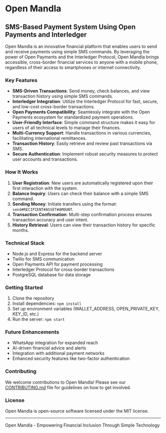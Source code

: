 # Open Mandla

## SMS-Based Payment System Using Open Payments and Interledger

Open Mandla is an innovative financial platform that enables users to send and receive payments using simple SMS commands. By leveraging the power of Open Payments and the Interledger Protocol, Open Mandla brings accessible, cross-border financial services to anyone with a mobile phone, regardless of their access to smartphones or internet connectivity.

### Key Features

- **SMS-Driven Transactions**: Send money, check balances, and view transaction history using simple SMS commands.
- **Interledger Integration**: Utilize the Interledger Protocol for fast, secure, and low-cost cross-border transactions.
- **Open Payments Compatibility**: Seamlessly integrate with the Open Payments ecosystem for standardized payment operations.
- **User-Friendly Interface**: Simple command structure makes it easy for users of all technical levels to manage their finances.
- **Multi-Currency Support**: Handle transactions in various currencies, facilitating international remittances.
- **Transaction History**: Easily retrieve and review past transactions via SMS.
- **Secure Authentication**: Implement robust security measures to protect user accounts and transactions.

### How It Works

1. **User Registration**: New users are automatically registered upon their first interaction with the system.
2. **Balance Inquiry**: Users can check their balance with a simple SMS command.
3. **Sending Money**: Initiate transfers using the format: `send#RECIPIENT#ASSET#AMOUNT`.
4. **Transaction Confirmation**: Multi-step confirmation process ensures transaction accuracy and user intent.
5. **History Retrieval**: Users can view their transaction history for specific months.

### Technical Stack

- Node.js and Express for the backend server
- Twilio for SMS communication
- Open Payments API for payment processing
- Interledger Protocol for cross-border transactions
- PostgreSQL database for data storage

### Getting Started

1. Clone the repository
2. Install dependencies: `npm install`
3. Set up environment variables (WALLET_ADDRESS, OPEN_PRIVATE_KEY, KEY_ID, etc.)
4. Run the server: `npm start`

### Future Enhancements

- WhatsApp integration for expanded reach
- AI-driven financial advice and alerts
- Integration with additional payment networks
- Enhanced security features like two-factor authentication

### Contributing

We welcome contributions to Open Mandla! Please see our [CONTRIBUTING.md](CONTRIBUTING.md) file for guidelines on how to get involved.

### License

Open Mandla is open-source software licensed under the MIT license.

---

Open Mandla - Empowering Financial Inclusion Through Simple Technology